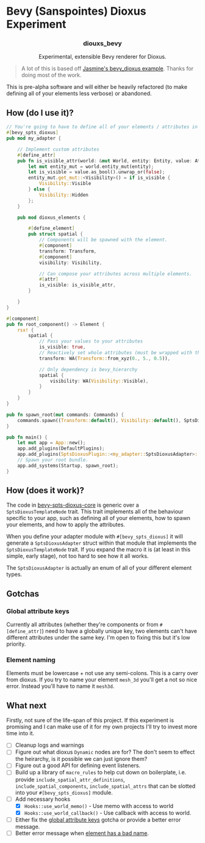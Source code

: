 # Bevy (Sanspointes) Dioxus Experiment

<div align="center">
  <h3 align="center">diouxs_bevy</h3>

  <p align="center">
    Experimental, extensible Bevy renderer for Dioxus.
  </p>
</div>

> A lot of this is based off [Jasmine's bevy_dioxus example](https://github.com/JMS55/bevy_dioxus/).  Thanks
> for doing most of the work.

This is pre-alpha software and will either be heavily refactored (to make defining all of your elements less verbose) or abandoned. 

## How (do I use it)?

```rust
// You're going to have to define all of your elements / attributes in here.
#[bevy_spts_dioxus]
pub mod my_adapter {

    // Implement custom attributes
    #[define_attr]
    pub fn is_visible_attr(world: &mut World, entity: Entity, value: AttributeValue) {
        let mut entity_mut = world.entity_mut(entity);
        let is_visible = value.as_bool().unwrap_or(false);
        entity_mut.get_mut::<Visibility>() = if is_visible {
            Visibility::Visible
        } else {
            Visibility::Hidden
        };
    }

    pub mod dioxus_elements {

        #[define_element]
        pub struct spatial {
            // Components will be spawned with the element.
            #[component]
            transform: Transform,
            #[component]
            visibility: Visibility,

            // Can compose your attributes across multiple elements. 
            #[attr]
            is_visible: is_visible_attr,
        }

    }
}

#[component]
pub fn root_component() -> Element {
    rsx! {
        spatial {
            // Pass your values to your attributes
            is_visible: true,
            // Reactively set whole attributes (must be wrapped with the WA, WrappedAttribute, struct)
            transform: WA(Transform::from_xyz(0., 5., 0.5)),

            // Only dependency is bevy_hierarchy
            spatial {
                visibility: WA(Visibility::Visible),
            }
        }
    }
}

pub fn spawn_root(mut commands: Commands) {
    commands.spawn((Transform::default(), Visibility::default(), SptsDioxusRootComponent(root)));
}

pub fn main() {
    let mut app = App::new();
    app.add_plugins(DefaultPlugins);
    app.add_plugins(SptsDioxusPlugin::<my_adapter::SptsDioxusAdapter>::default());
    // Spawn your root bundle.
    app.add_systems(Startup, spawn_root);
}

```

## How (does it work)?

The code in [bevy-spts-dioxus-core](./bevy-spts-dioxus-core/) is generic over a 
`SptsDioxusTemplateNode` trait.  This trait implements all of the 
behaviour specific to your app, such as defining all of your elements,
how to spawn your elements, and how to apply the attributes.

When you define your adapter module with `#[bevy_spts_dioxus]` it will generate 
a `SptsDioxusAdapter` struct within that module that implements the `SptsDioxusTemplateNode`
trait.  If you expand the macro it is (at least in this simple, early stage), 
not too hard to see how it all works.

The `SptsDioxusAdapter` is actually an enum of all of your different element types.

## Gotchas 

### Global attribute keys
Currently all attributes (whether they're components or from `#[define_attr]`)
need to have a globally unique key, two elements can't have different attributes
under the same key.  I'm open to fixing this but it's low priority.

### Element naming
Elements must be lowercase + not use any semi-colons.  This is a carry over from dioxus.
If you try to name your element `mesh_3d` you'll get a not so nice error.  Instead you'll
have to name it `mesh3d`.

## What next

Firstly, not sure of the life-span of this project.  If this experiment is promising and I can make use of it 
for my own projects I'll try to invest more time into it.

- [ ] Cleanup logs and warnings
- [ ] Figure out what dioxus `Dynamic` nodes are for?  The don't seem to effect the heirarchy, is it possible we can just ignore them? 
- [ ] Figure out a good API for defining event listeners. 
- [ ] Build up a library of `macro_rules` to help cut down on boilerplate, i.e. provide `include_spatial_attr_definitions`, `include_spatial_components`, `include_spatial_attrs` that can be slotted into your `#[bevy_spts_dioxus]` module.
- [ ] Add necessary hooks
    - [x] `Hooks::use_world_memo()` - Use memo with access to world 
    - [x] `Hooks::use_world_callback()` - Use callback with access to world.
- [ ] Either fix the [global attribute keys](#global-attribute-keys) gotcha or provide a better error message.
- [ ] Better error message when [element has a bad name](#element-naming).
